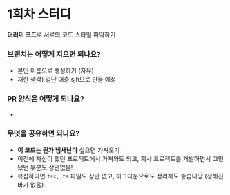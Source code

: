 # 1회차 스터디
**더러미 코드**로 서로의 코드 스타일 파악하기

### 브랜치는 어떻게 지으면 되나요?
- 본인 이름으로 생성하기 (자유)
- 재한 생각) 일단 대충 sjh으로 만들 예정

### PR 양식은 어떻게 되나요?
- 

### 무엇을 공유하면 되나요?
- **이 코드는 뭔가 냄새난다** 싶으면 가져오기
- 이전에 자신이 했던 프로젝트에서 가져와도 되고, 회사 프로젝트를 개발하면서 고민됐던 부분도 상관없음!
- 복잡하다면 `tsx, ts` 파일도 상관 없고, 마크다운으로도 정리해도 좋습니당 (정해진 바가 없음)
